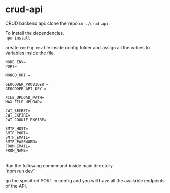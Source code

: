 # crud-api
CRUD backend api.
clone the repo
`cd ./crud-api`<br>

To Install the dependencies.<br>
`npm install`<br>

create `config.env` file inside config folder and assign all the values to variables inside the file.<br>
```
NODE_ENV=
PORT=

MONGO_URI =

GEOCODER_PROVIDER = 
GEOCODER_API_KEY = 

FILE_UPLOAD_PATH=
MAX_FILE_UPLOAD=

JWT_SECRET=
JWT_EXPIRE=
JWT_COOKIE_EXPIRE=

SMTP_HOST=
SMTP_PORT=
SMTP_EMAIL=
SMTP_PASSWORD=
FROM_EMAIL=
FROM_NAME= 
```
<br>
Run the following commmand inside main directory<br>
`npm run dev`<br>

go the specified PORT in config and you will have all the available endpoints of the API. 
